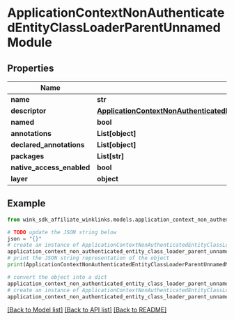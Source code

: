 # ApplicationContextNonAuthenticatedEntityClassLoaderParentUnnamedModule


## Properties

Name | Type | Description | Notes
------------ | ------------- | ------------- | -------------
**name** | **str** |  | [optional] 
**descriptor** | [**ApplicationContextNonAuthenticatedEntityClassLoaderParentUnnamedModuleDescriptor**](ApplicationContextNonAuthenticatedEntityClassLoaderParentUnnamedModuleDescriptor.md) |  | [optional] 
**named** | **bool** |  | [optional] 
**annotations** | **List[object]** |  | [optional] 
**declared_annotations** | **List[object]** |  | [optional] 
**packages** | **List[str]** |  | [optional] 
**native_access_enabled** | **bool** |  | [optional] 
**layer** | **object** |  | [optional] 

## Example

```python
from wink_sdk_affiliate_winklinks.models.application_context_non_authenticated_entity_class_loader_parent_unnamed_module import ApplicationContextNonAuthenticatedEntityClassLoaderParentUnnamedModule

# TODO update the JSON string below
json = "{}"
# create an instance of ApplicationContextNonAuthenticatedEntityClassLoaderParentUnnamedModule from a JSON string
application_context_non_authenticated_entity_class_loader_parent_unnamed_module_instance = ApplicationContextNonAuthenticatedEntityClassLoaderParentUnnamedModule.from_json(json)
# print the JSON string representation of the object
print(ApplicationContextNonAuthenticatedEntityClassLoaderParentUnnamedModule.to_json())

# convert the object into a dict
application_context_non_authenticated_entity_class_loader_parent_unnamed_module_dict = application_context_non_authenticated_entity_class_loader_parent_unnamed_module_instance.to_dict()
# create an instance of ApplicationContextNonAuthenticatedEntityClassLoaderParentUnnamedModule from a dict
application_context_non_authenticated_entity_class_loader_parent_unnamed_module_from_dict = ApplicationContextNonAuthenticatedEntityClassLoaderParentUnnamedModule.from_dict(application_context_non_authenticated_entity_class_loader_parent_unnamed_module_dict)
```
[[Back to Model list]](../README.md#documentation-for-models) [[Back to API list]](../README.md#documentation-for-api-endpoints) [[Back to README]](../README.md)



